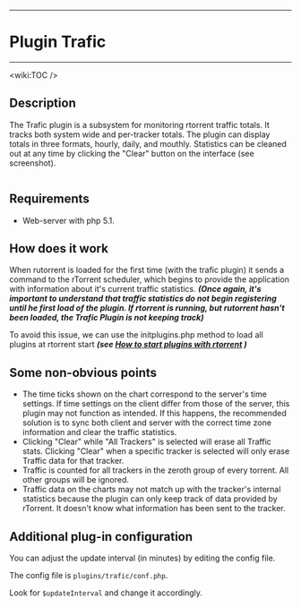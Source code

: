 
---

# Plugin Trafic #

---




&lt;wiki:TOC /&gt;



## Description ##
The Trafic plugin is a subsystem for monitoring rtorrent traffic totals.  It tracks both system wide and per-tracker totals.  The plugin can display totals in three formats, hourly, daily, and mouthly.  Statistics can be cleaned out at any time by clicking the "Clear" button on the interface (see screenshot).


![![](http://rutorrent.googlecode.com/svn/wiki/images/PluginTrafic/trafic_small.jpg)](http://rutorrent.googlecode.com/svn/wiki/images/PluginTrafic/trafic_big.jpg)

## Requirements ##
  * Web-server with php 5.1.

## How does it work ##

When rutorrent is loaded for the first time (with the trafic plugin) it sends a command to the rTorrent scheduler, which begins to provide the application with information about it's current traffic statistics. _**(Once again, it's important to understand that traffic statistics do not begin registering until he first load of the plugin.  If rtorrent is running, but rutorrent hasn't been loaded, the Trafic Plugin is not keeping track)**_

To avoid this issue, we can use the initplugins.php method to load all plugins at rtorrent start _**(see [How to start plugins with rtorrent](Plugins#Starting_plugins_with_rtorrent.md) )**_


## Some non-obvious points ##
  * The time ticks shown on the chart correspond to the server's time settings.  If time settings on the client differ from those of the server, this plugin may not function as intended.  If this happens, the recommended solution is to sync both client and server with the correct time zone information and clear the traffic statistics.
  * Clicking "Clear" while "All Trackers" is selected will erase all Traffic stats. Clicking "Clear" when a specific tracker is selected will only erase Traffic data for that tracker.
  * Traffic is counted for all trackers in the zeroth group of every torrent.  All other groups will be ignored.
  * Traffic data on the charts may not match up with the tracker's internal statistics because the plugin can only keep track of data provided by rTorrent.  It doesn't know what information has been sent to the tracker.


## Additional plug-in configuration ##

You can adjust the update interval (in minutes) by editing the config file.

The config file is  `plugins/trafic/conf.php`.

Look for `$updateInterval` and change it accordingly.